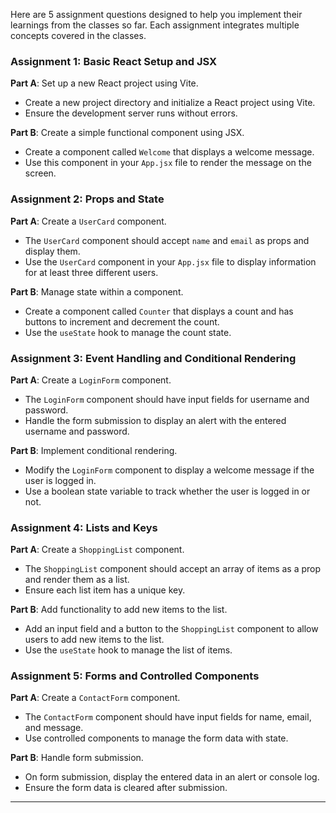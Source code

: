 Here are 5 assignment questions designed to help you implement their learnings from the classes so far. Each assignment integrates multiple concepts covered in the classes.

### Assignment 1: Basic React Setup and JSX

**Part A**: Set up a new React project using Vite.
- Create a new project directory and initialize a React project using Vite.
- Ensure the development server runs without errors.

**Part B**: Create a simple functional component using JSX.
- Create a component called `Welcome` that displays a welcome message.
- Use this component in your `App.jsx` file to render the message on the screen.

### Assignment 2: Props and State

**Part A**: Create a `UserCard` component.
- The `UserCard` component should accept `name` and `email` as props and display them.
- Use the `UserCard` component in your `App.jsx` file to display information for at least three different users.

**Part B**: Manage state within a component.
- Create a component called `Counter` that displays a count and has buttons to increment and decrement the count.
- Use the `useState` hook to manage the count state.

### Assignment 3: Event Handling and Conditional Rendering

**Part A**: Create a `LoginForm` component.
- The `LoginForm` component should have input fields for username and password.
- Handle the form submission to display an alert with the entered username and password.

**Part B**: Implement conditional rendering.
- Modify the `LoginForm` component to display a welcome message if the user is logged in.
- Use a boolean state variable to track whether the user is logged in or not.

### Assignment 4: Lists and Keys

**Part A**: Create a `ShoppingList` component.
- The `ShoppingList` component should accept an array of items as a prop and render them as a list.
- Ensure each list item has a unique key.

**Part B**: Add functionality to add new items to the list.
- Add an input field and a button to the `ShoppingList` component to allow users to add new items to the list.
- Use the `useState` hook to manage the list of items.

### Assignment 5: Forms and Controlled Components

**Part A**: Create a `ContactForm` component.
- The `ContactForm` component should have input fields for name, email, and message.
- Use controlled components to manage the form data with state.

**Part B**: Handle form submission.
- On form submission, display the entered data in an alert or console log.
- Ensure the form data is cleared after submission.

---
